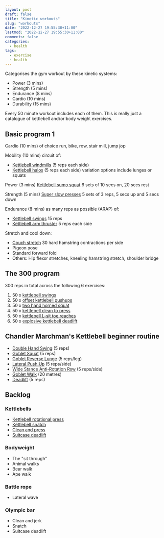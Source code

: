 ```yaml
---
layout: post
draft: false
title: "Kinetic workouts"
slug: "workouts"
date: "2022-12-27 19:55:30+11:00"
lastmod: "2022-12-27 19:55:30+11:00"
comments: false
categories:
  - health
tags:
  - exercise
  - health
---
```


Categorises the gym workout by these kinetic systems:

- Power (3 mins)
- Strength (5 mins)
- Endurance (8 mins)
- Cardio (10 mins)
- Durability (15 mins)

Every 50 minute workout includes each of them. This is really just a catalogue of kettlebell and/or body weight exercises.

## Basic program 1

Cardio (10 mins) of choice run, bike, row, stair mill, jump jop

Mobility (10 mins) circuit of:

- [Kettlebell windmills](https://www.youtube.com/watch?v=ITSmgn_BQgY) (5 reps each side)
- [Kettlebell halos](https://www.youtube.com/watch?v=wJcmanVh5EE) (5 reps each side) variation options include lunges or squats

Power (3 mins) [Kettlebell sumo squat](https://www.youtube.com/watch?v=jnjz305tOYw) 6 sets of 10 secs on, 20 secs rest

Strength (5 mins) [Super slow presses](https://www.youtube.com/watch?v=gjr-QAdsq4o) 5 sets of 3 reps, 5 secs up and 5 secs down

Endurance (8 mins) as many reps as possible (ARAP) of:

- [Kettlebell swings](https://www.youtube.com/watch?v=ViEYOJC5tVg) 15 reps
- [Kettlebell arm thruster](https://www.youtube.com/watch?v=K3WswUSNLx8) 5 reps each side

Stretch and cool down:

- [Couch stretch](https://www.youtube.com/watch?v=Fg-lwNBzVV8) 30 hard hamstring contractions per side
- Pigeon pose
- Standard forward fold
- Others: Hip flexor stretches, kneeling hamstring stretch, shoulder bridge

## The 300 program

300 reps in total across the following 6 exercises:

1. 50 x [kettlebell swings](https://www.youtube.com/watch?v=jvH_gc9c1g8&t=487s)
2. 50 x [offset kettlebell pushups](https://www.youtube.com/watch?v=jvH_gc9c1g8&t=569s)
3. 50 x [two hand horned squat](https://www.youtube.com/watch?v=jvH_gc9c1g8&t=625s)
4. 50 x [kettlebell clean to press](https://www.youtube.com/watch?v=jvH_gc9c1g8&t=685s)
5. 50 x [kettlebell L-sit toe reaches](https://www.youtube.com/watch?v=jvH_gc9c1g8&t=743s)
6. 50 x [explosive kettlebell deadlift](https://www.youtube.com/watch?v=jvH_gc9c1g8&t=772s)

## Chandler Marchman's Kettlebell beginner routine

- [Double Hand Swing](https://www.youtube.com/watch?v=qMjNc628h2Q&t=12s) (5 reps)
- [Goblet Squat](https://www.youtube.com/watch?v=qMjNc628h2Q&t=28s) (5 reps)
- [Goblet Reverse Lunge](https://www.youtube.com/watch?v=qMjNc628h2Q&t=42s) (5 reps/leg)
- [Lateral Push Up](https://www.youtube.com/watch?v=qMjNc628h2Q&t=74s) (5 reps/side)
- [Wide Stance Anti-Rotation Row](https://www.youtube.com/watch?v=qMjNc628h2Q&t=96s) (5 reps/side)
- [Goblet Walk](https://www.youtube.com/watch?v=qMjNc628h2Q&t=120s) (20 metres)
- [Deadlift](https://www.youtube.com/watch?v=qMjNc628h2Q&t=139s) (5 reps)

## Backlog

### Kettlebells

- [Kettlebell rotational press](https://www.youtube.com/watch?v=VJsSViqofq8&t=7s)
- [Kettlebell snatch](https://www.youtube.com/watch?v=pKVRAdvSjwo)
- [Clean and press]()
- [Suitcase deadlift]()

### Bodyweight

- The "sit through"
- Animal walks
- Bear walk
- Ape walk

### Battle rope

- Lateral wave

### Olympic bar

- Clean and jerk
- Snatch
- Suitcase deadlift
